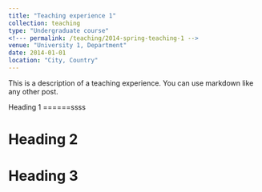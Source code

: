 ```yaml
---
title: "Teaching experience 1"
collection: teaching
type: "Undergraduate course"
<!--- permalink: /teaching/2014-spring-teaching-1 -->
venue: "University 1, Department"
date: 2014-01-01
location: "City, Country"
---
```


This is a description of a teaching experience. You can use markdown like any other post.

Heading 1
======ssss

Heading 2
======

Heading 3
======
